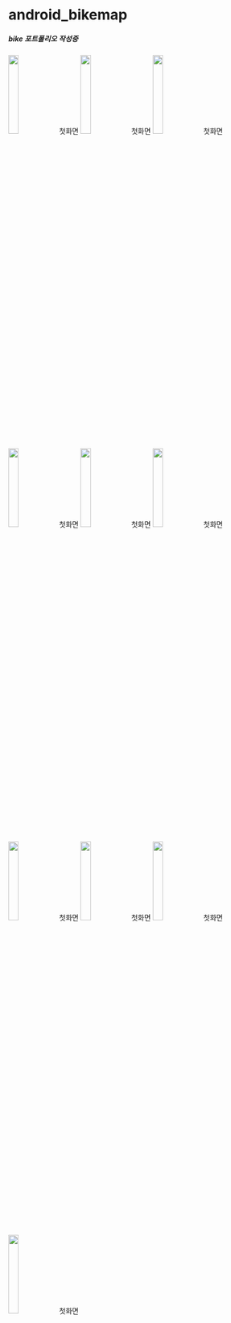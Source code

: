 # android_bikemap

##### bike 포트폴리오 작성중
<img src="https://user-images.githubusercontent.com/48806275/129466829-1bbaa385-c1fd-4339-8487-32c94bf595ea.png " width="20%" height="20%"/>첫화면
<img src="https://user-images.githubusercontent.com/48806275/129466831-a587b658-5337-4315-805c-e29b661c9520.png " width="20%" height="20%"/>첫화면
<img src="https://user-images.githubusercontent.com/48806275/129466832-d011cee2-db59-4d82-b43f-83564fca0fef.png
 " width="20%" height="20%"/>첫화면
<img src="https://user-images.githubusercontent.com/48806275/129466833-8e83b37d-831c-4306-a0b7-377c93b9f931.png " width="20%" height="20%"/>첫화면
<img src="https://user-images.githubusercontent.com/48806275/129466835-82fbaaf2-f7af-4705-ae0a-dc79d8a28f72.png
 " width="20%" height="20%"/>첫화면
<img src="https://user-images.githubusercontent.com/48806275/129466836-16406ac9-32d9-4568-8077-6eb147ef6a56.png
 " width="20%" height="20%"/>첫화면
<img src="https://user-images.githubusercontent.com/48806275/129466837-b81387e8-b787-44f9-9a78-a0b77e2733e5.png
 " width="20%" height="20%"/>첫화면
<img src="https://user-images.githubusercontent.com/48806275/129466839-80d07040-478c-474b-8712-39c82fb8b6ff.png
 " width="20%" height="20%"/>첫화면
<img src="https://user-images.githubusercontent.com/48806275/129466840-805d5230-9fef-48e7-8cb2-786ee5591638.png
 " width="20%" height="20%"/>첫화면
<img src="https://user-images.githubusercontent.com/48806275/129466841-ec60cc5b-98f0-4507-8fe7-72ae52124dff.png " width="20%" height="20%"/>첫화면
